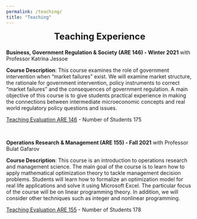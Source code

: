 ```yaml
---
permalink: /teaching/
title: "Teaching"
---
```


<style>
  .small-spacing {
    margin-bottom: 5px; /* Adjust to your desired space */
  }
</style>

<div style="text-align: center; font-size: 24px; font-weight: bold; margin-bottom: 20px;">
  Teaching Experience
</div>
<!-- Add a smaller margin to control spacing -->


<b>Business, Government Regulation & Society (ARE 146) - Winter 2021</b> with Professor Katrina Jessoe

<b>Course Description</b>: This course examines the role of government intervention when “market failures” exist. We will examine market structure, the rationale for government intervention, policy instruments to correct “market failures” and the consequences of government regulation. A main objective of this course is to give students practical experience in making the connections between intermediate microeconomic concepts and real world regulatory policy questions and issues.

[Teaching Evaluation ARE 146](https://frederikstrabo.github.io/files/ARE146_Evals.pdf) - Number of Students 175 

<br>

<b>Operations Research & Management (ARE 155) - Fall 2021</b> with Professor Bulat Gafarov

<b>Course Description</b>: This course is an introduction to operations research and management science. The main goal of the course is to learn how to apply mathematical optimization theory to tackle management decision problems. Students will learn how to formalize an optimization model for real life applications and solve it using Microsoft Excel. The particular focus of the course will be on linear programming theory. In addition, we will consider other techniques such as integer and nonlinear programming.

[Teaching Evaluation ARE 155](https://frederikstrabo.github.io/files/ARE155_Evals.pdf) - Number of Students 178 

